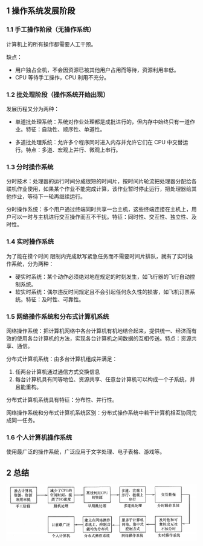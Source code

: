 ## 1 操作系统发展阶段

### 1.1 手工操作阶段（无操作系统）

计算机上的所有操作都需要人工干预。

缺点：

* 用户独占全机，不会因资源已被其他用户占用而等待，资源利用率低。
* CPU 等待手工操作，CPU 利用不充分。

### 1.2 批处理阶段（操作系统开始出现）

发展历程又分为两种：

* 单道批处理系统：系统对作业处理都是成批进行的，但内存中始终只有一道作业。特征：自动性、顺序性、单道性。

* 多道批处理系统：允许多个程序同时进入内存并允许它们在 CPU 中交替运行。特点：多道、宏观上并行、微观上串行。

### 1.3 分时操作系统

分时技术：处理器的运行时间分成很短的时间片，按时间片轮流把处理器分配给各联机作业使用，如果某个作业不能完成计算，该作业暂时停止运行，把处理器给其他作业，等待下一轮再继续运行。

分时操作系统：多个用户通过终端同时共享一台主机，这些终端连接在主机上，用户可以一时与主机进行交互操作而互不干扰。特征：同时性、交互性、独立性、及时性。

### 1.4 实时操作系统

为了能在摸个时间 限制内完成默写紧急任务而不需要时间片排队，就有了实时操作系统，分为两种：

* 硬实时系统：某个动作必须绝对地在规定的时刻发生，如飞行器的飞行自动控制系统。
* 软实时系统：偶尔违反时间规定且不会引起任何永久性的损害，如飞机订票系统。特征：及时性、可靠性。

### 1.5 网络操作系统和分布式计算机系统

网络操作系统：把计算机网络中各台计算机有机地结合起来，提供统一、经济而有效的使用各台计算机的方法，实现各台计算机之间数据的互相传送。特点：资源共享、通信。

分布式计算机系统：由多台计算机组成并满足：

1. 任两台计算机通过通信方式交换信息
2. 每台计算机具有同等地位、资源共享、任意台计算机可以构成一个子系统，并且能重构。

分布式计算机系统具有特征：分布性、并行性。

网络操作系统和分布式计算机系统区别：分布式操作系统中若干计算机相互协同完成同一任务。

### 1.6 个人计算机操作系统

使用最广泛的操作系统，广泛应用于文字处理、电子表格、游戏等。

## 2 总结

![](../../asset/操作系统历史.png )

